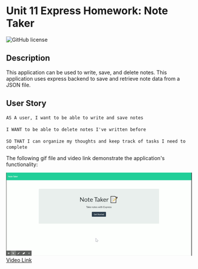 # Unit 11 Express Homework: Note Taker

![GitHub license](https://img.shields.io/badge/Made%20by-%40tarazin-pink)

## Description

This application can be used to write, save, and delete notes. This application uses express backend to save and retrieve note data from a JSON file.

## User Story


```
AS A user, I want to be able to write and save notes

I WANT to be able to delete notes I've written before

SO THAT I can organize my thoughts and keep track of tasks I need to complete
```



The following gif file and video link demonstrate the application's functionality:


![Git](https://github.com/tarazin/Note-TakerUsing-Express/blob/master/Note%20Taker.gif) 
[Video Link](https://drive.google.com/file/d/1UPO0tIGjLgQYih8DaPmMP67qKQN9FZnc/view?usp=sharing)
